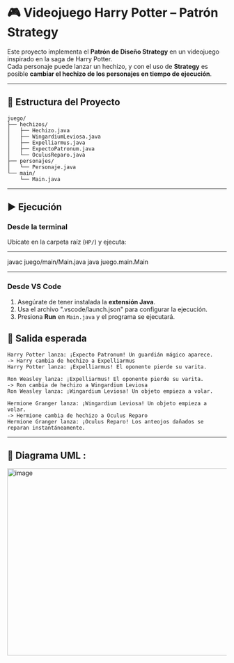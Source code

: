 # 🎮 Videojuego Harry Potter – Patrón Strategy

Este proyecto implementa el **Patrón de Diseño Strategy** en un videojuego inspirado en la saga de Harry Potter.  
Cada personaje puede lanzar un hechizo, y con el uso de **Strategy** es posible **cambiar el hechizo de los personajes en tiempo de ejecución**.

---

## 📂 Estructura del Proyecto

```
juego/
├── hechizos/
│   ├── Hechizo.java
│   ├── WingardiumLeviosa.java
│   ├── Expelliarmus.java
│   ├── ExpectoPatronum.java
│   └── OculusReparo.java
├── personajes/
│   └── Personaje.java
└── main/
    └── Main.java
```

---

## ▶️ Ejecución

### Desde la terminal
Ubícate en la carpeta raíz (`HP/`) y ejecuta:

------------------------------------------------

javac juego/main/Main.java
java juego.main.Main

------------------------------------------------


### Desde VS Code
1. Asegúrate de tener instalada la **extensión Java**.  
2. Usa el archivo ".vscode/launch.json" para configurar la ejecución.  
3. Presiona **Run** en `Main.java` y el programa se ejecutará.

## 📌 Salida esperada

```
Harry Potter lanza: ¡Expecto Patronum! Un guardián mágico aparece.
-> Harry cambia de hechizo a Expelliarmus
Harry Potter lanza: ¡Expelliarmus! El oponente pierde su varita.

Ron Weasley lanza: ¡Expelliarmus! El oponente pierde su varita.
-> Ron cambia de hechizo a Wingardium Leviosa
Ron Weasley lanza: ¡Wingardium Leviosa! Un objeto empieza a volar.

Hermione Granger lanza: ¡Wingardium Leviosa! Un objeto empieza a volar.
-> Hermione cambia de hechizo a Oculus Reparo
Hermione Granger lanza: ¡Oculus Reparo! Los anteojos dañados se reparan instantáneamente.
```
--------------------------------
## 📖 Diagrama UML :
<img width="719" height="430" alt="image" src="https://github.com/user-attachments/assets/7ee97790-c3d0-4d1a-ab81-5c869008420b" />


